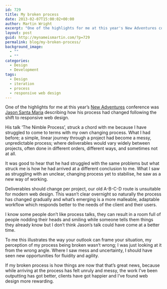 ```yaml
---
id: 729
title: My broken process
date: 2013-02-07T15:00:02+00:00
author: Martin Wright
excerpt: "One of the highlights for me at this year's New Adventures conference was Jason Santa Maria. His talk 'The Nimble Process', struck a chord with me because I have struggled to come to terms with my own changing process. "
layout: post
guid: http://mynameismartin.com/?p=729
permalink: blog/my-broken-process/
background_image:
  - ""
  - ""
categories:
  - Design
  - Development
tags:
  - Design
  - iteration
  - process
  - responsive web design
---
```

<p class="intro-text">
  One of the highlights for me at this year&#8217;s <a href="http://2013.newadventuresconf.com/">New Adventures</a> conference was <a href="http://jasonsantamaria.com/">Jason Santa Maria</a> describing how his process had changed following the shift to responsive web design.
</p>

His talk &#8216;The Nimble Process&#8217;, struck a chord with me because I have struggled to come to terms with my own changing process. What I had before; a simple, linear journey through a project had become a messy, unpredictable process; where deliverables would vary widely between projects, often done in different orders, different ways, and sometimes not at all.

It was good to hear that he had struggled with the same problems but what struck me is how he had arrived at a different conclusion to me. What I saw as struggling with an unclear, changing process yet to stabilise, he saw as a new way of working.

Deliverables should change per project, our old A-B-C-D route is unsuitable for modern web design. This wasn&#8217;t clear overnight so naturally the process has changed gradually and what&#8217;s emerging is a more malleable, adaptable workflow which responds better to the needs of the client and their users.

I know some people don&#8217;t like process talks, they can result in a room full of people nodding their heads and smiling while someone tells them things they already know but I don&#8217;t think Jason&#8217;s talk could have come at a better time.

To me this illustrates the way your outlook can frame your situation, my perception of my process being broken wasn&#8217;t wrong; I was just looking at it from the wrong angle. Where I saw mess and uncertainty, I should have seen new opportunities for fluidity and agility.

If my broken process is how things are now that that&#8217;s great news, because while arriving at the process has felt unruly and messy, the work I&#8217;ve been outputting has got better, clients have got happier and I&#8217;ve found web design more rewarding.
